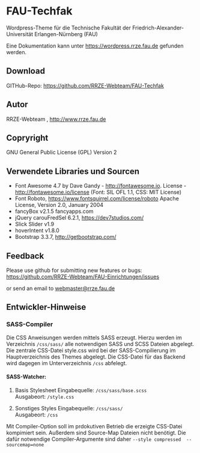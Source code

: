 # FAU-Techfak

Wordpress-Theme für die Technische Fakultät der Friedrich-Alexander-Universität Erlangen-Nürnberg (FAU)

Eine Dokumentation kann unter https://wordpress.rrze.fau.de  gefunden werden.

## Download 

GITHub-Repo: https://github.com/RRZE-Webteam/FAU-Techfak


## Autor 
RRZE-Webteam , http://www.rrze.fau.de

## Copryright

GNU General Public License (GPL) Version 2 


## Verwendete Libraries und Sourcen

* Font Awesome 4.7 by Dave Gandy - http://fontawesome.io. 
  License - http://fontawesome.io/license (Font: SIL OFL 1.1, CSS: MIT License)
* Font Roboto, https://www.fontsquirrel.com/license/roboto
  Apache License, Version 2.0, January 2004
* fancyBox v2.1.5 fancyapps.com 
* jQuery carouFredSel 6.2.1, https://dev7studios.com/
* Slick Slider v1.9
* hoverIntent v1.8.0
* Bootstrap 3.3.7, http://getbootstrap.com/



## Feedback

Please use github for submitting new features or bugs:
 https://github.com/RRZE-Webteam/FAU-Einrichtungen/issues

or send an email to 
 webmaster@rrze.fau.de



## Entwickler-Hinweise

### SASS-Compiler

Die CSS Anweisungen werden mittels SASS erzeugt. Hierzu werden im Verzeichnis 
```/css/sass/``` alle notwendigen SASS und SCSS Dateien abgelegt.
Die zentrale CSS-Datei style.css wird bei der SASS-Compilierung im  
Hauptverzeichnis des Themes abgelegt. Die CSS-Datei für das Backend wird 
dagegen im Unterverzeichnis ```/css``` abfelegt.

#### SASS-Watcher:

1. Basis Stylesheet
    Eingabequelle:   ```/css/sass/base.scss```   
    Ausgabeort:  ```/style.css```

2. Sonstiges Styles
    Eingabequelle:  ```/css/sass/```  
    Ausgabeort:     ```/css```

Mit Compiler-Option soll im prdokutiven Betrieb die erzeigte CSS-Datei kompimiert 
sein. Außerdem sind Source-Map Dateien nicht benötigt. Die dafür notwendige 
Compiler-Argumente sind daher ```--style compressed  --sourcemap=none```


 